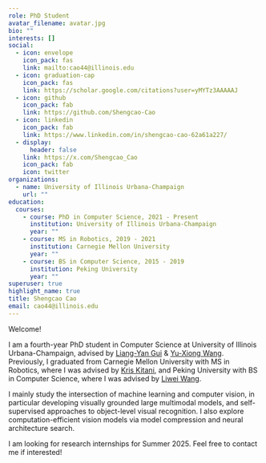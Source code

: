 ```yaml
---
role: PhD Student
avatar_filename: avatar.jpg
bio: ""
interests: []
social:
  - icon: envelope
    icon_pack: fas
    link: mailto:cao44@illinois.edu
  - icon: graduation-cap
    icon_pack: fas
    link: https://scholar.google.com/citations?user=yMYTz3AAAAAJ
  - icon: github
    icon_pack: fab
    link: https://github.com/Shengcao-Cao
  - icon: linkedin
    icon_pack: fab
    link: https://www.linkedin.com/in/shengcao-cao-62a61a227/
  - display:
      header: false
    link: https://x.com/Shengcao_Cao
    icon_pack: fab
    icon: twitter
organizations:
  - name: University of Illinois Urbana-Champaign
    url: ""
education:
  courses:
    - course: PhD in Computer Science, 2021 - Present
      institution: University of Illinois Urbana-Champaign
      year: ""
    - course: MS in Robotics, 2019 - 2021
      institution: Carnegie Mellon University
      year: ""
    - course: BS in Computer Science, 2015 - 2019
      institution: Peking University
      year: ""
superuser: true
highlight_name: true
title: Shengcao Cao
email: cao44@illinois.edu
---
```

Welcome!

I am a fourth-year PhD student in Computer Science at University of Illinois Urbana-Champaign, advised by [Liang-Yan Gui](https://cs.illinois.edu/about/people/faculty/lgui) & [Yu-Xiong Wang](https://yxw.web.illinois.edu/). Previously, I graduated from Carnegie Mellon University with MS in Robotics, where I was advised by [Kris Kitani](http://www.cs.cmu.edu/~kkitani/), and Peking University with BS in Computer Science, where I was advised by [Liwei Wang](http://www.liweiwang-pku.com/).

I mainly study the intersection of machine learning and computer vision, in particular developing visually grounded large multimodal models, and self-supervised approaches to object-level visual recognition. I also explore computation-efficient vision models via model compression and neural architecture search.

I am looking for research internships for Summer 2025. Feel free to contact me if interested!